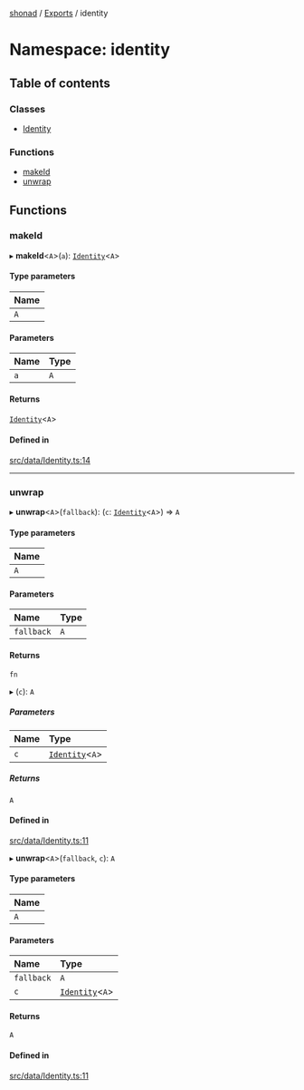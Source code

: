 [shonad](../README.md) / [Exports](../modules.md) / identity

# Namespace: identity

## Table of contents

### Classes

- [Identity](../classes/identity.Identity.md)

### Functions

- [makeId](identity.md#makeid)
- [unwrap](identity.md#unwrap)

## Functions

### makeId

▸ **makeId**<`A`\>(`a`): [`Identity`](../classes/identity.Identity.md)<`A`\>

#### Type parameters

| Name |
| :------ |
| `A` |

#### Parameters

| Name | Type |
| :------ | :------ |
| `a` | `A` |

#### Returns

[`Identity`](../classes/identity.Identity.md)<`A`\>

#### Defined in

[src/data/Identity.ts:14](https://github.com/jonlaing/shonad/blob/37e0549/src/data/Identity.ts#L14)

___

### unwrap

▸ **unwrap**<`A`\>(`fallback`): (`c`: [`Identity`](../classes/identity.Identity.md)<`A`\>) => `A`

#### Type parameters

| Name |
| :------ |
| `A` |

#### Parameters

| Name | Type |
| :------ | :------ |
| `fallback` | `A` |

#### Returns

`fn`

▸ (`c`): `A`

##### Parameters

| Name | Type |
| :------ | :------ |
| `c` | [`Identity`](../classes/identity.Identity.md)<`A`\> |

##### Returns

`A`

#### Defined in

[src/data/Identity.ts:11](https://github.com/jonlaing/shonad/blob/37e0549/src/data/Identity.ts#L11)

▸ **unwrap**<`A`\>(`fallback`, `c`): `A`

#### Type parameters

| Name |
| :------ |
| `A` |

#### Parameters

| Name | Type |
| :------ | :------ |
| `fallback` | `A` |
| `c` | [`Identity`](../classes/identity.Identity.md)<`A`\> |

#### Returns

`A`

#### Defined in

[src/data/Identity.ts:11](https://github.com/jonlaing/shonad/blob/37e0549/src/data/Identity.ts#L11)
